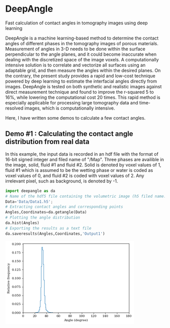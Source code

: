 # DeepAngle
Fast calculation of contact angles in tomography images using deep learning

DeepAngle is a machine learning-based method to determine the contact angles of different phases in the tomography images of porous materials. Measurement of angles in 3-D needs to be done within the surface perpendicular to the angle planes, and it could become inaccurate when dealing with the discretized space of the image voxels. A computationally intensive solution is to correlate and vectorize all surfaces using an adaptable grid, and then measure the angles within the desired planes. On the contrary, the present study provides a rapid and low-cost technique powered by deep learning to estimate the interfacial angles directly from images. DeepAngle is tested on both synthetic and realistic images against direct measurement technique and found to improve the r-squared 5 to 16%, while lowering the computational cost 20 times. This rapid method is especially applicable for processing large tomography data and time-resolved images, which is computationally intensive.

Here, I have written some demos to calculate a few contact angles. 

## Demo #1 : Calculating the contact angle distribution from real data
In this example, the input data is recorded in an hdf file with the format of 16-bit signed integer and filed name of "/Map". Three phases are availible in the image, solid, fluid #1 and fluid #2. Solid is denoted by voxel values of 1, fluid #1 which is assumed to be the wetting phase or water is coded as voxel values of 0, and fluid #2 is coded with voxel values of 2. Any irrelevant pixel, such as background, is denoted by -1. 

```python
import deepangle as da
# Name of the hdf5 file containing the volumetric image (h5 filed name: /Map)
Data='Data/Data1.h5';
# Extracting contact angles and corresponding points 
Angles,Coordinates=da.getangle(Data)
# Plotting the angle distribution
da.hist(Angles)
# Exporting the results as a text file
da.saveresults(Angles,Coordinates,'Output1')
```
![](img/dist1.png)
